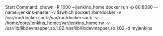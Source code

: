 Start Command:
chown -R 1000 ~/jenkins_home
docker run -p 80:8080 --name=jenkins-master -v $(which docker):/bin/docker -v /var/run/docker.sock:/var/run/docker.sock -v /home/core/jenkins_home:/var/jenkins_home:rw -v /usr/lib/libdevmapper.so.1.02:/usr/lib/libdevmapper.so.1.02 -d myjenkins
